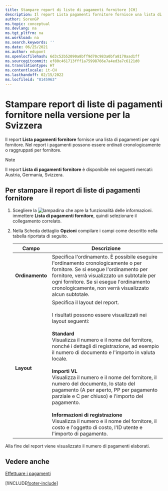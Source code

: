 ```yaml
---
title: Stampare report di liste di pagamenti fornitore [CH]
description: Il report Lista pagamenti fornitore fornisce una lista di pagamenti per ogni fornitore. Nel report i pagamenti possono essere ordinati cronologicamente o raggruppati per fornitore.
author: SorenGP
ms.topic: conceptual
ms.devlang: na
ms.tgt_pltfrm: na
ms.workload: na
ms.search.keywords: ''
ms.date: 06/25/2021
ms.author: edupont
ms.openlocfilehash: 6d3c52b52090a8bff9d70c983a0bfa8170aad1ff
ms.sourcegitcommit: ef80c461713fff1a75998766e7a4ed3a7c6121d0
ms.translationtype: HT
ms.contentlocale: it-CH
ms.lasthandoff: 02/15/2022
ms.locfileid: "8145963"
---
```

# <a name="print-vendor-payments-list-reports-in-the-swiss-version"></a>Stampare report di liste di pagamenti fornitore nella versione per la Svizzera

Il report **Lista pagamenti fornitore** fornisce una lista di pagamenti per ogni fornitore. Nel report i pagamenti possono essere ordinati cronologicamente o raggruppati per fornitore.  

> [!NOTE]
> Il report **Lista di pagamenti fornitore** è disponibile nei seguenti mercati: Austria, Germania, Svizzera.

## <a name="to-print-the-vendor-payments-list-report"></a>Per stampare il report di liste di pagamenti fornitore  

1. Scegliere la ![lampadina che apre la funzionalità delle informazioni.](../../media/ui-search/search_small.png "Informazioni sull'operazione che si desidera eseguire") immettere **Lista di pagamenti fornitore**, quindi selezionare il collegamento correlato.  
2. Nella Scheda dettaglio **Opzioni** compilare i campi come descritto nella tabella riportata di seguito.  

    |Campo|Descrizione|  
    |---------------------------------|---------------------------------------|  
    |**Ordinamento**|Specifica l'ordinamento. È possibile eseguire l'ordinamento cronologicamente o per fornitore. Se si esegue l'ordinamento per fornitore, verrà visualizzato un subtotale per ogni fornitore. Se si esegue l'ordinamento cronologicamente, non verrà visualizzato alcun subtotale.|  
    |**Layout**|Specifica il layout del report.<br /><br /> I risultati possono essere visualizzati nei layout seguenti:<br /><br /> **Standard**<br /> Visualizza il numero e il nome del fornitore, nonché i dettagli di registrazione, ad esempio il numero di documento e l'importo in valuta locale.<br /><br /> **Importi VL**<br /> Visualizza il numero e il nome del fornitore, il numero del documento, lo stato del pagamento (A per aperto, PP per pagamento parziale e C per chiuso) e l'importo del pagamento.<br /><br /> **Informazioni di registrazione**<br /> Visualizza il numero e il nome del fornitore, il costo e l'oggetto di costo, l'ID utente e l'importo di pagamento.|  

 Alla fine del report viene visualizzato il numero di pagamenti elaborati.  

## <a name="see-also"></a>Vedere anche

[Effettuare i pagamenti](../../payables-make-payments.md)


[!INCLUDE[footer-include](../../includes/footer-banner.md)]
